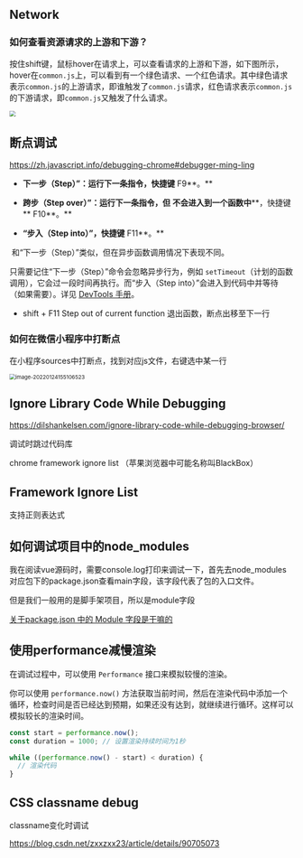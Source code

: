 ## Network

### 如何查看资源请求的上游和下游？

按住shift键，鼠标hover在请求上，可以查看请求的上游和下游，如下图所示，hover在`common.js`上，可以看到有一个绿色请求、一个红色请求。其中绿色请求表示`common.js`的上游请求，即谁触发了`common.js`请求，红色请求表示`common.js`的下游请求，即`common.js`又触发了什么请求。

<img src="https://upload-images.jianshu.io/upload_images/1158202-038dbaa07c55b3d8.png?imageMogr2/auto-orient/strip|imageView2/2/w/1200/format/webp.png" style="zoom:67%;" />





## 断点调试

https://zh.javascript.info/debugging-chrome#debugger-ming-ling

- **下一步（Step）”：运行下一条指令，快捷键** F9**。**

- **跨步（Step over）”：运行下一条指令，但** **不会进入到一个函数中****，快捷键** F10**。**

- **“步入（Step into）”，快捷键** F11**。**

​	和“下一步（Step）”类似，但在异步函数调用情况下表现不同。

只需要记住“下一步（Step）”命令会忽略异步行为，例如 `setTimeout`（计划的函数调用），它会过一段时间再执行。而“步入（Step into）”会进入到代码中并等待（如果需要）。详见 [DevTools 手册](https://developers.google.com/web/updates/2018/01/devtools#async)。

- shift + F11 Step out of current function 退出函数，断点出移至下一行



### 如何在微信小程序中打断点

在小程序sources中打断点，找到对应js文件，右键选中某一行

<img src="/Users/cheng/Library/Application Support/typora-user-images/image-20220124155106523.png" alt="image-20220124155106523" style="zoom:67%;" />







## Ignore Library Code While Debugging

https://dilshankelsen.com/ignore-library-code-while-debugging-browser/

调试时跳过代码库

chrome framework ignore list （苹果浏览器中可能名称叫BlackBox）



## Framework Ignore List

支持正则表达式



## 如何调试项目中的node_modules

我在阅读vue源码时，需要console.log打印来调试一下，首先去node_modules对应包下的package.json查看main字段，该字段代表了包的入口文件。

但是我们一般用的是脚手架项目，所以是module字段

[关于package.json 中的 Module 字段是干嘛的](https://github.com/sunyongjian/blog/issues/37)



## 使用performance减慢渲染

在调试过程中，可以使用 `Performance` 接口来模拟较慢的渲染。

你可以使用 `performance.now()` 方法获取当前时间，然后在渲染代码中添加一个循环，检查时间是否已经达到预期，如果还没有达到，就继续进行循环。这样可以模拟较长的渲染时间。

```js
const start = performance.now();
const duration = 1000; // 设置渲染持续时间为1秒

while ((performance.now() - start) < duration) {
  // 渲染代码
}
```



## CSS classname debug

classname变化时调试

https://blog.csdn.net/zxxzxx23/article/details/90705073
